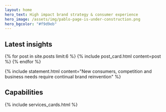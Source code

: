 ```yaml
---
layout: home
hero_text: High impact brand strategy & consumer experience
hero_image: /assets/img/pablo-page-is-under-construction.png
hero_bgcolor: "#f9d9eb"
---
```


## Latest insights

<section class="cards">
  {% for post in site.posts limit:6 %}
    {% include post_card.html content=post %}
  {% endfor %}
</section>

{% include statement.html content="New consumers, competition and business needs require continual brand reinvention" %}


## Capabilities

{% include services_cards.html %}
